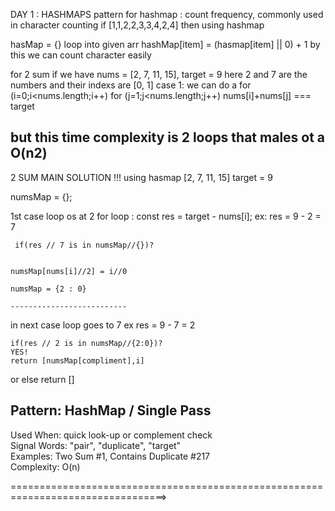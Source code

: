 DAY 1 : HASHMAPS 
pattern for hashmap : 
count frequency, commonly used in character counting 
if [1,1,2,2,3,3,4,2,4] then using hashmap 

hasMap = {} 
loop into given arr
hashMap[item] = (hasmap[item] || 0) + 1 
by this we can count character easily


for 2 sum 
if we have nums = [2, 7, 11, 15], target = 9
here 2 and 7 are the numbers and their indexs are
[0, 1]
case 1: we can do a 
for (i=0;i<nums.length;i++)
    for (j=1;j<nums.length;j++)
        nums[i]+nums[j] === target

but this time complexity is 2 loops that males ot a O(n2)
--------------------------------------

2 SUM
MAIN SOLUTION !!!
using hasmap
[2, 7, 11, 15] target = 9

numsMap = {};

1st case loop os at 2
for loop :
    const res = target - nums[i];
    ex:
     res = 9 - 2 = 7

     if(res // 7 is in numsMap//{})?
        
    
    numsMap[nums[i]//2] = i//0

    numsMap = {2 : 0}

    --------------------------

in next case loop goes to 7
ex
    res = 9 - 7 = 2

    if(res // 2 is in numsMap//{2:0})? 
    YES!
    return [numsMap[compliment],i]


or else return []


## Pattern: HashMap / Single Pass
Used When: quick look-up or complement check  
Signal Words: "pair", "duplicate", "target"  
Examples: Two Sum #1, Contains Duplicate #217  
Complexity: O(n)


=================================================================================>